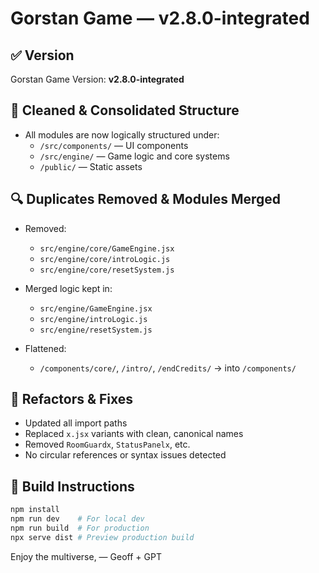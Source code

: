 # Gorstan Game — v2.8.0-integrated

## ✅ Version
Gorstan Game Version: **v2.8.0-integrated**

## 📁 Cleaned & Consolidated Structure

- All modules are now logically structured under:
  - `/src/components/` — UI components
  - `/src/engine/` — Game logic and core systems
  - `/public/` — Static assets

## 🔍 Duplicates Removed & Modules Merged

- Removed:
  - `src/engine/core/GameEngine.jsx`
  - `src/engine/core/introLogic.js`
  - `src/engine/core/resetSystem.js`

- Merged logic kept in:
  - `src/engine/GameEngine.jsx`
  - `src/engine/introLogic.js`
  - `src/engine/resetSystem.js`

- Flattened:
  - `/components/core/`, `/intro/`, `/endCredits/` → into `/components/`

## 🧠 Refactors & Fixes

- Updated all import paths
- Replaced `x.jsx` variants with clean, canonical names
- Removed `RoomGuardx`, `StatusPanelx`, etc.
- No circular references or syntax issues detected

## 🚀 Build Instructions

```bash
npm install
npm run dev    # For local dev
npm run build  # For production
npx serve dist # Preview production build
```

Enjoy the multiverse,
— Geoff + GPT